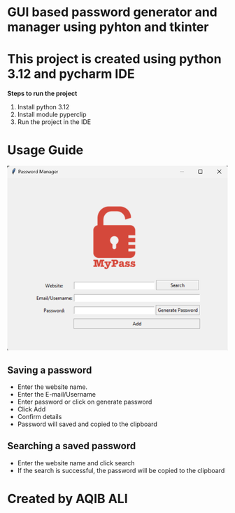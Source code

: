 # GUI based password generator and manager using pyhton and tkinter
# This project is created using python 3.12 and pycharm IDE

**Steps to run the project**
1. Install python 3.12
2. Install module pyperclip
3. Run the project in the IDE

# Usage Guide
![Screenshot](./Screenshot.png)

## Saving a password
- Enter the website name.
- Enter the E-mail/Username
- Enter password or click on generate password
- Click Add
- Confirm details
- Password will saved and copied to the clipboard

## Searching a saved password
- Enter the website name and click search
- If the search is successful, the password will be copied to the clipboard

# Created by AQIB ALI


